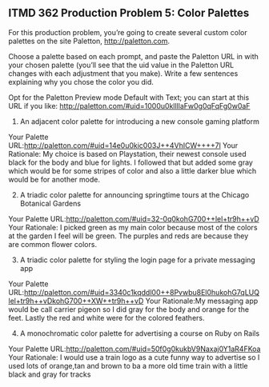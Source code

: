 ## ITMD 362 Production Problem 5: Color Palettes

For this production problem, you’re going to create several custom color palettes on the site Paletton, http://paletton.com.

Choose a palette based on each prompt, and paste the Paletton URL in with your chosen palette (you’ll see that the uid value in the Paletton URL changes with each adjustment that you make). Write a few sentences explaining why you chose the color you did.

Opt for the Paletton Preview mode Default with Text; you can start at this URL if you like: http://paletton.com/#uid=1000u0kllllaFw0g0qFqFg0w0aF

1. An adjacent color palette for introducing a new console gaming platform

Your Palette URL:http://paletton.com/#uid=14e0u0kic003J++4VhICW++++7l
Your Rationale: My choice is based on Playstation, their newest console used black for the body and blue for lights. I followed that but added some gray which would be for some stripes of color and also a little darker blue which would be for another mode.  

2. A triadic color palette for announcing springtime tours at the Chicago Botanical Gardens

Your Palette URL:http://paletton.com/#uid=32-0q0kohG700++lel+tr9h++vD
Your Rationale: I picked green as my main color because most of the colors at the garden I feel will be green. The purples and reds are because they are common flower colors.

3. A triadic color palette for styling the login page for a private messaging app

Your Palette URL:http://paletton.com/#uid=3340c1kqddl00++8Pvwbu8El0hukohG7qLUQlel+tr9h++vDkohG700++XW++tr9h++vD
Your Rationale:My messaging app would be call carrier pigeon so I did gray for the body and orange for the feet. Lastly the red and white were for the colored feathers.

4. A monochromatic color palette for advertising a course on Ruby on Rails

Your Palette URL:http://paletton.com/#uid=50f0g0kukbV9Naxaj0Y1aR4FKoa
Your Rationale: I would use a train logo as a cute funny way to advertise so I used lots of orange,tan and brown to ba a more old time train with a little black and gray for tracks

